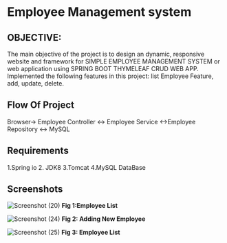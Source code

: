 # Employee Management system

## OBJECTIVE:
The main objective of the project is to design an dynamic, responsive website and framework for SIMPLE EMPLOYEE MANAGEMENT SYSTEM or web application using SPRING BOOT THYMELEAF CRUD WEB APP. Implemented the following features in this project: list Employee Feature, add, update, delete.	

## Flow Of Project

Browser-> Employee Controller <-> Employee Service <->Employee Repository <-> MySQL
              
## Requirements
 1.Spring io 2. JDK8 3.Tomcat 4.MySQL DataBase
 
## Screenshots
![Screenshot (20)](https://user-images.githubusercontent.com/89960180/131854836-6bd9e6b7-cc21-4738-a040-a3b407abcc2a.png)
                                            **Fig 1:Employee List**
                    
                    
                    
![Screenshot (24)](https://user-images.githubusercontent.com/89960180/131860864-9d4e9d7e-c420-4807-b97e-b794bd8b8f61.png)
                                            **Fig 2: Adding New Employee**



![Screenshot (25)](https://user-images.githubusercontent.com/89960180/131861030-bf8225a5-0912-46a2-a177-c133c7b58d8f.png)
                                           **Fig 3: Employee List**
